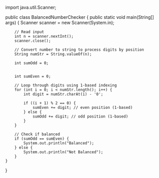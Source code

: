 import java.util.Scanner;

public class BalancedNumberChecker {
    public static void main(String[] args) {
        Scanner scanner = new Scanner(System.in);

        // Read input
        int n = scanner.nextInt();
        scanner.close();

        // Convert number to string to process digits by position
        String numStr = String.valueOf(n);
 
        int sumOdd = 0;

 
        int sumEven = 0; 

        // Loop through digits using 1-based indexing
        for (int i = 0; i < numStr.length(); i++) {
            int digit = numStr.charAt(i) - '0';

            if ((i + 1) % 2 == 0) {
                sumEven += digit; // even position (1-based)
            } else {
                sumOdd += digit; // odd position (1-based)
            }
        }

        // Check if balanced
        if (sumOdd == sumEven) {
            System.out.println("Balanced");
        } else {
            System.out.println("Not Balanced");
        }
    }
}
